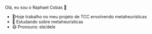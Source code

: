 Olá, eu sou o Raphael Cobas 👋

- 🔭Hoje trabalho no meu projeto de TCC envolvendo metaheurísticas
- 🌱 Estudando sobre metaheurísticas
- 😄 Pronouns: ele/dele

